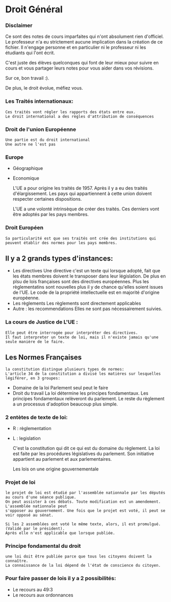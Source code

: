 # Droit Général

### Disclaimer
Ce sont des notes de cours imparfaites qui n'ont absolument rien d'officiel.
Le professeur n'a eu strictement aucune implication dans la création de ce
fichier. Il n'engage personne et en particulier ni le professeur ni les
étudiants qui l'ont écrit.

C'est juste des élèves quelconques qui font de leur mieux pour suivre en cours
et vous partager leurs notes pour vous aider dans vos révisions.

Sur ce, bon travail :).

De plus, le droit évolue, méfiez vous. 


### Les Traités internationaux:
	Ces traités vont régler les rapports des états entre eux.
	Le droit international a des règles d'attribution de conséquences

### Droit de l'union Européenne
	Une partie est du droit international
	Une autre ne l'est pas
	
### Europe
* Géographique
* Economique
	
	L'UE a pour origine les traités de 1957. Après il y a eu des traités
	d'élargissement. Les pays qui appartiennent à cette union doivent 
	respecter certaines dispositions.
	
	L'UE a une volonté intrinsèque de créer des traités. Ces derniers vont
	être adoptés par les pays membres.
	
### Droit Européen
	Sa particularité est que ses traités ont crée des institutions qui
	peuvent établir des normes pour les pays membres.

## Il y a 2 grands types d'instances:
* Les directives
		Une directive c'est un texte qui lorsque adopté, fait que les états membres
		doivent le transposer dans leur législation.
		De plus en plsu de lois françaises sont des directives européennes.
		Plus les règlementatins sont nouvelles plus il y de chance qu'elles soient issues
		de l'UE.
		Le code de la propriété intellectuelle est en majorité d'origine européenne.
* Les règlements
		Les règlements sont directement applicables
* Autre : les recommendations
		Elles ne sont pas nécessairement suivies.

### La cours de Justice de L'UE :
	Elle peut être interrogée pour interpréter des directives.
	Il faut interpreter un texte de loi, mais il n'existe jamais qu'une seule manière de le faire.
	
## Les Normes Françaises
	la constitution distingue plusieurs types de normes:
	L'article 34 de la constitution a divisé les matières sur lesquelles légiférer, en 3 groupes:
* Domaine de la loi
		Parlement seul peut le faire
* Droit du travail
		La loi détermine les principes fondamentaux. Les principes fondamentaux relèveront du parlement.
		Le reste du règlement a un processus d'adoption beaucoup plus simple.
		
### 2 entètes de texte de loi:
* R : règlementation
* L : legislation
	
	C'est la constitution qui dit ce qui est du domaine du règlement.
	La loi est faite par les procédures législatives du parlement. Son initiative appartient au parlement
	et aux parlementaires.
	
	Les lois on une origine gouvernementale
	
### Projet de loi
	le projet de loi est étudié par l'assemblée nationnale par les députés au cours d'une séance publique.
	On peut assister à ces débats. Toute modification est un amendement. L'assemblée nationnale peut
	s'opposer au gouvernement. Une fois que le projet est voté, il peut se voir opposé au sénat.
	
	Si les 2 assemblées ont voté le même texte, alors, il est promulgué. (Validé par le président).
	Après elle n'est applicable que lorsque publiée.
	
### Principe fondamental du droit
	une loi doit être publiée parce que tous les citoyens doivent la connaître.
	La connaissance de la loi dépend de l'état de conscience du citoyen.
	
### Pour faire passer de lois il y a 2 possibilités:
* Le recours au 49:3
* Le recours aux ordonnances
	
